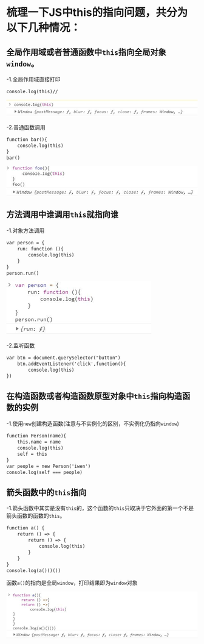 # 梳理一下JS中this的指向问题，共分为以下几种情况：

## 全局作用域或者普通函数中`this`指向全局对象`window`。
-1.全局作用域直接打印

```
console.log(this)//
```
![全局作用域](https://github.com/Mayism/My_blog/blob/master/JPG/this.jpg)

-2.普通函数调用

```
function bar(){
    console.log(this)
}
bar()
```
![普通函数](https://github.com/Mayism/My_blog/blob/master/JPG/%E6%99%AE%E9%80%9A%E5%87%BD%E6%95%B0.jpg)

## 方法调用中谁调用`this`就指向谁
-1.对象方法调用

```
var person = {
    run: function (){
        console.log(this)
    }
}
person.run()
```
![对象方法调用](https://github.com/Mayism/My_blog/blob/master/JPG/%E5%AF%B9%E8%B1%A1%E6%96%B9%E6%B3%95%E8%B0%83%E7%94%A8.jpg)

-2.监听函数

```
var btn = document.querySelector("button")
    btn.addEventListener('click',function(){
        console.log(this)
})
```

## 在构造函数或者构造函数原型对象中`this`指向构造函数的实例
-1.使用`new`创建构造函数(注意与不实例化的区别，不实例化仍指向`window`)

```
function Person(name){
    this.name = name
    console.log(this)
    self = this
}
var people = new Person('iwen')
console.log(self === people)
```

## 箭头函数中的`this`指向
-1.箭头函数中其实是没有`this`的，这个函数的`this`只取决于它外面的第一个不是箭头函数的函数的`this`。

```
function a() {
    return () => {
        return () => {
        	console.log(this)
        }
    }
}
console.log(a()()())
```
函数`a()`的指向是全局`window`，打印结果即为`window`对象

![箭头函数](https://github.com/Mayism/My_blog/blob/master/JPG/%E7%AE%AD%E5%A4%B4%E5%87%BD%E6%95%B0.jpg)

